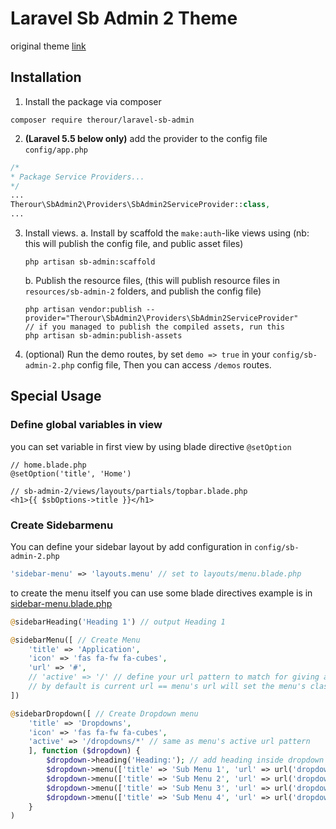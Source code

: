 # Laravel Sb Admin 2 Theme
original theme [link](https://startbootstrap.com/themes/sb-admin-2/)

## Installation
1. Install the package via composer
```
composer require therour/laravel-sb-admin
```
2. **(Laravel 5.5 below only)** add the provider to the config file `config/app.php`
```php
/*
* Package Service Providers...
*/
...
Therour\SbAdmin2\Providers\SbAdmin2ServiceProvider::class,
...
```
3. Install views.
    a. Install by scaffold the `make:auth`-like views using (nb: this will publish the config file, and public asset files)
    ```
    php artisan sb-admin:scaffold
    ```
    b. Publish the resource files, (this will publish resource files in `resources/sb-admin-2` folders, and publish the config file)
    ```
    php artisan vendor:publish --provider="Therour\SbAdmin2\Providers\SbAdmin2ServiceProvider"
    // if you managed to publish the compiled assets, run this
    php artisan sb-admin:publish-assets
    ```
4. (optional) Run the demo routes, by set `demo => true` in your `config/sb-admin-2.php` config file, Then you can access `/demos` routes.

## Special Usage
### Define global variables in view
you can set variable in first view by using blade directive `@setOption`
```
// home.blade.php
@setOption('title', 'Home')

// sb-admin-2/views/layouts/partials/topbar.blade.php
<h1>{{ $sbOptions->title }}</h1>
```
### Create Sidebarmenu
You can define your sidebar layout by add configuration in `config/sb-admin-2.php`
```php
'sidebar-menu' => 'layouts.menu' // set to layouts/menu.blade.php
```
to create the menu itself you can use some blade directives
example is in [sidebar-menu.blade.php](https://github.com/therour/laravel-sb-admin-2/blob/master/resources/views/layouts/partials/sidebar-menu.blade.php)
```php
@sidebarHeading('Heading 1') // output Heading 1

@sidebarMenu([ // Create Menu
    'title' => 'Application',
    'icon' => 'fas fa-fw fa-cubes',
    'url' => '#',
    // 'active' => '/' // define your url pattern to match for giving active class
    // by default is current url == menu's url will set the menu's class active.
])

@sidebarDropdown([ // Create Dropdown menu
    'title' => 'Dropdowns',
    'icon' => 'fas fa-fw fa-cubes',
    'active' => '/dropdowns/*' // same as menu's active url pattern
    ], function ($dropdown) {
        $dropdown->heading('Heading:'); // add heading inside dropdown
        $dropdown->menu(['title' => 'Sub Menu 1', 'url' => url('dropdowns/1')]);
        $dropdown->menu(['title' => 'Sub Menu 2', 'url' => url('dropdowns/2')]);
        $dropdown->menu(['title' => 'Sub Menu 3', 'url' => url('dropdowns/3')]);
        $dropdown->menu(['title' => 'Sub Menu 4', 'url' => url('dropdowns/4')]);
    }
)
```
